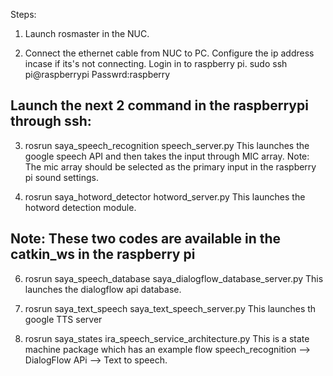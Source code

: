 Steps:

1. Launch rosmaster in the NUC.

2. Connect the ethernet cable from NUC to PC.
Configure the ip address incase if its's not connecting.
Login in to raspberry pi.
sudo ssh pi@raspberrypi
Passwrd:raspberry

Launch the next 2 command in the raspberrypi through ssh:
---------------------------------------------------------
3.  rosrun saya_speech_recognition speech_server.py 
This launches the google speech API and then takes the input through MIC array.
Note:
The mic array should be selected as the primary input in the raspberry pi sound settings.

5.  rosrun saya_hotword_detector hotword_server.py 
This launches the hotword detection module.

Note:
These two codes are available in the catkin_ws in the raspberry pi
------------------------------------------------------------------------------------
6. rosrun saya_speech_database saya_dialogflow_database_server.py 
This launches the dialogflow api database.

7. rosrun saya_text_speech saya_text_speech_server.py 
This launches th google TTS server

8. rosrun saya_states ira_speech_service_architecture.py
This is a state machine package which has an example flow 
speech_recognition --> DialogFlow APi   --> Text to speech.


